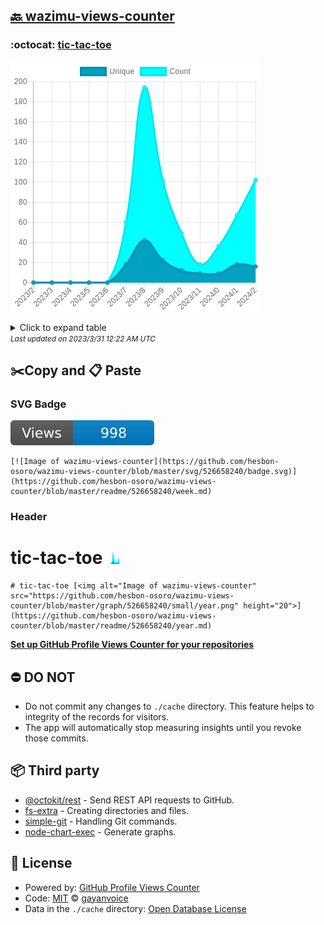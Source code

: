 ## [🔙 wazimu-views-counter](https://github.com/hesbon-osoro/wazimu-views-counter)

### :octocat: [tic-tac-toe](https://github.com/hesbon-osoro/tic-tac-toe)
![Image of wazimu-views-counter](https://github.com/hesbon-osoro/wazimu-views-counter/blob/master/graph/526658240/large/year.png)

<details>
	<summary>Click to expand table</summary>
	<h2>:calendar: Year Page Views Table</h2>
<table>
	<tr>
		<th>
			Last Updated
		</th>
		<th>
			Unique
		</th>
		<th>
			Count
		</th>
	</tr>
	<tr>
		<td>
			<code>2023/3/1</code>
		</td>
		<td>
			<code>16</code>
		</td>
		<td>
			<code>102</code>
		</td>
	</tr>
	<tr>
		<td>
			<code>2023/2/1</code>
		</td>
		<td>
			<code>18</code>
		</td>
		<td>
			<code>67</code>
		</td>
	</tr>
	<tr>
		<td>
			<code>2023/1/1</code>
		</td>
		<td>
			<code>9</code>
		</td>
		<td>
			<code>36</code>
		</td>
	</tr>
	<tr>
		<td>
			<code>2022/12/1</code>
		</td>
		<td>
			<code>9</code>
		</td>
		<td>
			<code>18</code>
		</td>
	</tr>
	<tr>
		<td>
			<code>2022/11/1</code>
		</td>
		<td>
			<code>12</code>
		</td>
		<td>
			<code>49</code>
		</td>
	</tr>
	<tr>
		<td>
			<code>2022/10/1</code>
		</td>
		<td>
			<code>22</code>
		</td>
		<td>
			<code>101</code>
		</td>
	</tr>
	<tr>
		<td>
			<code>2022/9/1</code>
		</td>
		<td>
			<code>42</code>
		</td>
		<td>
			<code>194</code>
		</td>
	</tr>
	<tr>
		<td>
			<code>2022/8/1</code>
		</td>
		<td>
			<code>18</code>
		</td>
		<td>
			<code>60</code>
		</td>
	</tr>
	<tr>
		<td>
			<code>2022/7/1</code>
		</td>
		<td>
			<code>0</code>
		</td>
		<td>
			<code>0</code>
		</td>
	</tr>
	<tr>
		<td>
			<code>2022/6/1</code>
		</td>
		<td>
			<code>0</code>
		</td>
		<td>
			<code>0</code>
		</td>
	</tr>
	<tr>
		<td>
			<code>2022/5/1</code>
		</td>
		<td>
			<code>0</code>
		</td>
		<td>
			<code>0</code>
		</td>
	</tr>
	<tr>
		<td>
			<code>2022/4/1</code>
		</td>
		<td>
			<code>0</code>
		</td>
		<td>
			<code>0</code>
		</td>
	</tr>
	<tr>
		<td>
			<code>2022/3/1</code>
		</td>
		<td>
			<code>0</code>
		</td>
		<td>
			<code>0</code>
		</td>
	</tr>
</table>

</details>
<small><i>Last updated on 2023/3/31 12:22 AM UTC</i></small>

## ✂️Copy and 📋 Paste
### SVG Badge
[![Image of wazimu-views-counter](https://github.com/hesbon-osoro/wazimu-views-counter/blob/master/svg/526658240/badge.svg)](https://github.com/hesbon-osoro/wazimu-views-counter/blob/master/readme/526658240/week.md)
```readme
[![Image of wazimu-views-counter](https://github.com/hesbon-osoro/wazimu-views-counter/blob/master/svg/526658240/badge.svg)](https://github.com/hesbon-osoro/wazimu-views-counter/blob/master/readme/526658240/week.md)
```
### Header
# tic-tac-toe [<img alt="Image of wazimu-views-counter" src="https://github.com/hesbon-osoro/wazimu-views-counter/blob/master/graph/526658240/small/year.png" height="20">](https://github.com/hesbon-osoro/wazimu-views-counter/blob/master/readme/526658240/year.md)
```readme
# tic-tac-toe [<img alt="Image of wazimu-views-counter" src="https://github.com/hesbon-osoro/wazimu-views-counter/blob/master/graph/526658240/small/year.png" height="20">](https://github.com/hesbon-osoro/wazimu-views-counter/blob/master/readme/526658240/year.md)
```
[**Set up GitHub Profile Views Counter for your repositories**](https://github.com/gayanvoice/github-profile-views-counter)
## ⛔ DO NOT
- Do not commit any changes to `./cache` directory. This feature helps to integrity of the records for visitors.
- The app will automatically stop measuring insights until you revoke those commits.
## 📦 Third party

- [@octokit/rest](https://www.npmjs.com/package/@octokit/rest) - Send REST API requests to GitHub.
- [fs-extra](https://www.npmjs.com/package/fs-extra) - Creating directories and files.
- [simple-git](https://www.npmjs.com/package/simple-git) - Handling Git commands.
- [node-chart-exec](https://www.npmjs.com/package/node-chart-exec) - Generate graphs.
## 📄 License
- Powered by: [GitHub Profile Views Counter](https://github.com/gayanvoice/github-profile-views-counter)
- Code: [MIT](./LICENSE) © [gayanvoice](https://github.com/gayanvoice/github-profile-views-counter)
- Data in the `./cache` directory: [Open Database License](https://opendatacommons.org/licenses/odbl/1-0/)